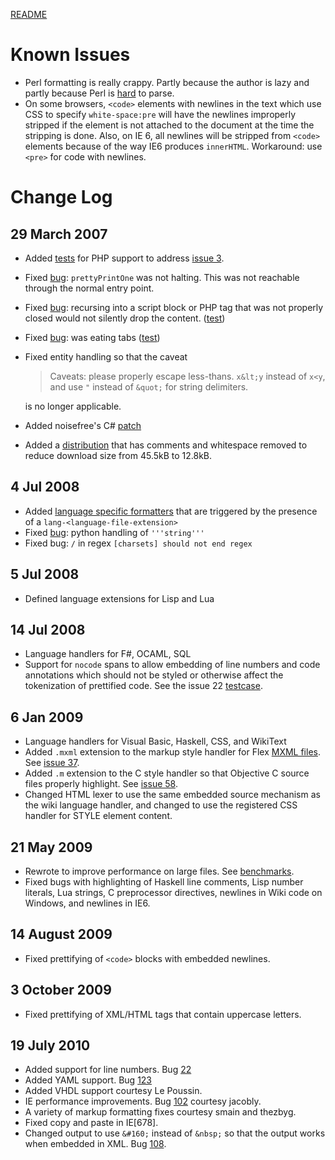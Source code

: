 [README](README.html)

Known Issues
============

-   Perl formatting is really crappy. Partly because the author is lazy and partly because Perl is [hard](http://www.perlmonks.org/?node_id=663393) to parse.
-   On some browsers, `<code>` elements with newlines in the text which use CSS to specify `white-space:pre` will have the newlines improperly stripped if the element is not attached to the document at the time the stripping is done. Also, on IE 6, all newlines will be stripped from `<code>` elements because of the way IE6 produces `innerHTML`. Workaround: use `<pre>` for code with newlines.

Change Log
==========

29 March 2007
-------------

-   Added [tests](tests/prettify_test.html#PHP) for PHP support to address [issue 3](http://code.google.com/p/google-code-prettify/issues/detail?id=3).
-   Fixed [bug](http://code.google.com/p/google-code-prettify/issues/detail?id=6): `prettyPrintOne` was not halting. This was not reachable through the normal entry point.
-   Fixed [bug](http://code.google.com/p/google-code-prettify/issues/detail?id=4): recursing into a script block or PHP tag that was not properly closed would not silently drop the content. ([test](tests/prettify_test.html#issue4))
-   Fixed [bug](http://code.google.com/p/google-code-prettify/issues/detail?id=8): was eating tabs ([test](tests/prettify_test.html#issue8))
-   Fixed entity handling so that the caveat

    > Caveats: please properly escape less-thans. `x&lt;y` instead of `x<y`, and use `"` instead of `&quot;` for string delimiters.

    is no longer applicable.

-   Added noisefree's C\# [patch](http://code.google.com/p/google-code-prettify/issues/detail?id=4)
-   Added a [distribution](http://google-code-prettify.googlecode.com/files/prettify-small.zip) that has comments and whitespace removed to reduce download size from 45.5kB to 12.8kB.

4 Jul 2008
----------

-   Added [language specific formatters](http://code.google.com/p/google-code-prettify/issues/detail?id=17) that are triggered by the presence of a `lang-<language-file-extension>`
-   Fixed [bug](http://code.google.com/p/google-code-prettify/issues/detail?id=29): python handling of `'''string'''`
-   Fixed bug: `/` in regex `[charsets] should not end regex`

5 Jul 2008
----------

-   Defined language extensions for Lisp and Lua

14 Jul 2008
-----------

-   Language handlers for F\#, OCAML, SQL
-   Support for `nocode` spans to allow embedding of line numbers and code annotations which should not be styled or otherwise affect the tokenization of prettified code. See the issue 22 [testcase](tests/prettify_test.html#issue22).

6 Jan 2009
----------

-   Language handlers for Visual Basic, Haskell, CSS, and WikiText
-   Added `.mxml` extension to the markup style handler for Flex [MXML files](http://en.wikipedia.org/wiki/MXML). See [issue 37](http://code.google.com/p/google-code-prettify/issues/detail?id=37).
-   Added `.m` extension to the C style handler so that Objective C source files properly highlight. See [issue 58](http://code.google.com/p/google-code-prettify/issues/detail?id=58).
-   Changed HTML lexer to use the same embedded source mechanism as the wiki language handler, and changed to use the registered CSS handler for STYLE element content.

21 May 2009
-----------

-   Rewrote to improve performance on large files. See [benchmarks](http://mikesamuel.blogspot.com/2009/05/efficient-parsing-in-javascript.html).
-   Fixed bugs with highlighting of Haskell line comments, Lisp number literals, Lua strings, C preprocessor directives, newlines in Wiki code on Windows, and newlines in IE6.

14 August 2009
--------------

-   Fixed prettifying of `<code>` blocks with embedded newlines.

3 October 2009
--------------

-   Fixed prettifying of XML/HTML tags that contain uppercase letters.

19 July 2010
------------

-   Added support for line numbers. Bug [22](http://code.google.com/p/google-code-prettify/issues/detail?id=22)
-   Added YAML support. Bug [123](http://code.google.com/p/google-code-prettify/issues/detail?id=123)
-   Added VHDL support courtesy Le Poussin.
-   IE performance improvements. Bug [102](http://code.google.com/p/google-code-prettify/issues/detail?id=102) courtesy jacobly.
-   A variety of markup formatting fixes courtesy smain and thezbyg.
-   Fixed copy and paste in IE\[678\].
-   Changed output to use `&#160;` instead of `&nbsp;` so that the output works when embedded in XML. Bug [108](http://code.google.com/p/google-code-prettify/issues/detail?id=108).

